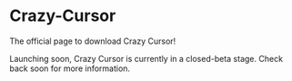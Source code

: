 # Crazy-Cursor
The official page to download Crazy Cursor!

Launching soon, Crazy Cursor is currently in a closed-beta stage. Check back soon for more information.
